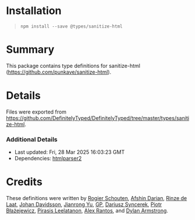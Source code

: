 # Installation
> `npm install --save @types/sanitize-html`

# Summary
This package contains type definitions for sanitize-html (https://github.com/punkave/sanitize-html).

# Details
Files were exported from https://github.com/DefinitelyTyped/DefinitelyTyped/tree/master/types/sanitize-html.

### Additional Details
 * Last updated: Fri, 28 Mar 2025 16:03:23 GMT
 * Dependencies: [htmlparser2](https://npmjs.com/package/htmlparser2)

# Credits
These definitions were written by [Rogier Schouten](https://github.com/rogierschouten), [Afshin Darian](https://github.com/afshin), [Rinze de Laat](https://github.com/biermeester), [Johan Davidsson](https://github.com/johandavidson), [Jianrong Yu](https://github.com/YuJianrong), [GP](https://github.com/paambaati), [Dariusz Syncerek](https://github.com/dsyncerek), [Piotr Błażejewicz](https://github.com/peterblazejewicz), [Pirasis Leelatanon](https://github.com/1pete), [Alex Rantos](https://github.com/alex-rantos), and [Dylan Armstrong](https://github.com/dylanarmstrong).
